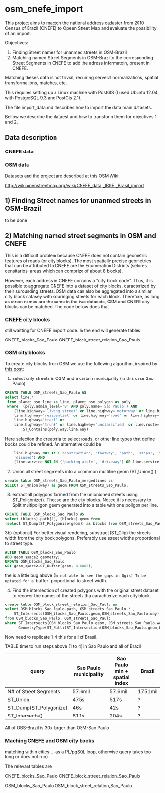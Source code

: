osm_cnefe_import
================

This project aims to mactch the national address cadaster from  2010 Census of Brazil (CNEFE) to Opeen Street Map and evaluate the possibility of an import. 

Objectives:
1) Finding Street names for unanmed streets in OSM-Brazil
2)  Matching named Street Segments in OSM-Brazi to the corresponding Street Segments in CNEFE to add the adress informatoin, present in CNEFE. 

Matching theses data is not trivial, requiring serveral normalizations, spatial transformations, matches, etc. 

This requires setting up a Linux machine with PostGIS (I used Ubuntu 12.04, with PostgreSQL 9.3 and PostGis 2.1). 

The file import_data.md describes how to import the data main datasets.  

Bellow we describe the dataest and how to transform them for objectives 1 and 2. 


## Data description

### CNEFE data


### OSM data

Datasets and the project are described at this OSM Wiki: 

http://wiki.openstreetmap.org/wiki/CNEFE_data,_IBGE,_Brasil_import



## 1) Finding Street names for unanmed streets in OSM-Brazil

to be done

## 2) Matching named street segments in OSM and CNEFE

This is a difficult problem because CNEFE does not contain geometric features of roads (or city blocks). The most spatially precise geometries that can be attributed to CNEFE are the Enumeration Districts (setores censitarios) areas which can comprize of about 8 blocks). 

However, each address in CNEFE contains a "city block code". Thus, it is possible to aggregate CNEFE into a dataset of city blocks, caracterized by their surounding streets. OSM data can also be aggregated into a similar city block datasey with souringing streets for each block. Therefore, as long as street names are the same in the two datasets, OSM and CNEFE city blocks can be matched. The code bellow does that

### CNEFE city blocks

still waitting for CNEFE import code. In the end will generate tables

CNEFE_blocks_Sao_Paulo
CNEFE_block_street_relation_Sao_Paulo

### OSM city blocks

To create city blocks from OSM we use the following algorithm, inspired by [this post](http://gis.stackexchange.com/questions/80498/how-to-transform-a-set-of-street-segments-into-city-blocks-with-postgis2): 
1) select only streets in OSM and a certain municipality (in this case Sao Paulo)

``` sql 
CREATE TABLE OSM_streets_Sao_Paulo AS
select line.* 
 from planet_osm_line as line, planet_osm_polygon as poly
 where  (poly.admin_level='8' AND poly.name='São Paulo') AND 
	(line.highway='living_street' or line.highway='motorway' or line.highway='primary' or line.highway='proposed' or 		line.highway='raceway' or 
	line.highway='residential' or line.highway='road' or line.highway='secondary' or line.highway='tertiary' or 
	line.highway='track' or 
	line.highway='trunk' or line.highway='unclassified' or line.route='road') AND
        ST_Contains(poly.way,line.way)
``` 
Here selection the createria to select roads, or other line types that define bocks could be refined. An alternative could be
``` sql
	line.highway NOT IN ('construction', 'footway', 'path', 'steps', 'track', 'cycleway', 'pedestrian', 'abandoned',
	'disused') AND 
	(line.service NOT IN ('parking_aisle', 'driveway') OR line.service is null) AND (line.access NOT IN ('no', 'private') or 	line.access is null) AND
``` 

2) Union all street segments into a coommon multiline geom (ST_Union() )

``` sql
create table OSM_streets_Sao_Paulo_mergedlines as
SELECT ST_Union(way) as geom FROM OSM_streets_Sao_Paulo;
``` 

3) extract all polygons formed from the unionioned streets using ST_Poligonize(). Theese are the city blocks. Notice it is necessary to Split multipoligon geom generated into a table with one poligon per line. 

``` sql
CREATE TABLE OSM_blocks_Sao_Paulo AS
select (blocks).path[1], (blocks).geom from
(select ST_Dump(ST_Polygonize(geom)) as blocks from OSM_streets_Sao_Paulo_mergedlines) as foo;
```

3b) (optional) For better visual rendering, substract (ST_Clip) the streets width from the city bock polygons. Preferably use street widths proportional to street type. 

``` sql
ALTER TABLE OSM_blocks_Sao_Paulo
ADD geom_space2 geometry;
UPDATE OSM_blocks_Sao_Paulo
SET geom_space2=ST_Buffer(geom,-0.0005);
```
the is a little bug above (I`m not able to see the gaps in Qgis)
To be uptated for a `buffer`  proportional to street width. 


4) Find the intersection of created polygons with the original street dataset to recover the names of the streets tha carachterize each city block.  

``` sql
create table OSM_block_street_relation_Sao_Paulo as
select OSM_blocks_Sao_Paulo.path, OSM_streets_Sao_Paulo.* ,
	ST_Intersects(OSM_blocks_Sao_Paulo.geom,OSM_streets_Sao_Paulo.way)  
from OSM_blocks_Sao_Paulo, OSM_streets_Sao_Paulo
where ST_Intersects(OSM_blocks_Sao_Paulo.geom, OSM_streets_Sao_Paulo.way)=true and 
      GeometryType(ST_Multi(ST_Intersection(OSM_blocks_Sao_Paulo.geom,OSM_streets_Sao_Paulo.way)))='MULTILINESTRING'
```



Now need to replicate 1-4 this for all of Brasil.


TABLE time to run steps above (1 to 4) in Sao Paulo and all of Brazil

query|Sao Paulo municipality|Sao Paulo min + spatial index |Brazil
---|---|---|---
N# of Street Segments|57.6mil|57.6mil|1751mil
ST_Union|475s|517s|?
ST_Dump(ST_Polygonize)|46s|42s|?
ST_Intersects()|611s|204s|?


All of OBS-Brazil is 30x larger than OSM-Sao Paulo


### Maching CNEFE and OSM city bocks
matching within cities... (as a PL/pgSQL loop, otherwise query takes too long or does not run)

The relevant tables are

CNEFE_blocks_Sao_Paulo
CNEFE_block_street_relation_Sao_Paulo

OSM_blocks_Sao_Paulo
OSM_block_street_relation_Sao_Paulo




   






